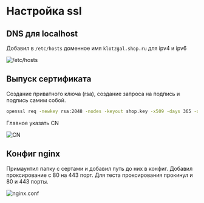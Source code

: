 # Настройка ssl

## DNS для localhost

Добавил в `/etc/hosts` доменное имя `klotzgal.shop.ru` для ipv4 и ipv6

![/etc/hosts](../../misc/images/etc_hosts.png)

## Выпуск сертификата

Создание приватного ключа (rsa), создание запроса на подпись и подпись самим собой.

```bash
openssl req -newkey rsa:2048 -nodes -keyout shop.key -x509 -days 365 -out shop.crt 
```

Главное указать CN

![CN](../../misc/images/gen_certs.png)

## Конфиг nginx

Примаунтил папку с сертами и добавил путь до них в конфиг. Добавил проксирование с 80 на 443 порт. Для теста проксирования прокинул и 80 и 443 порты.

![nginx.conf](../../misc/images/nginx_ssl.png)
